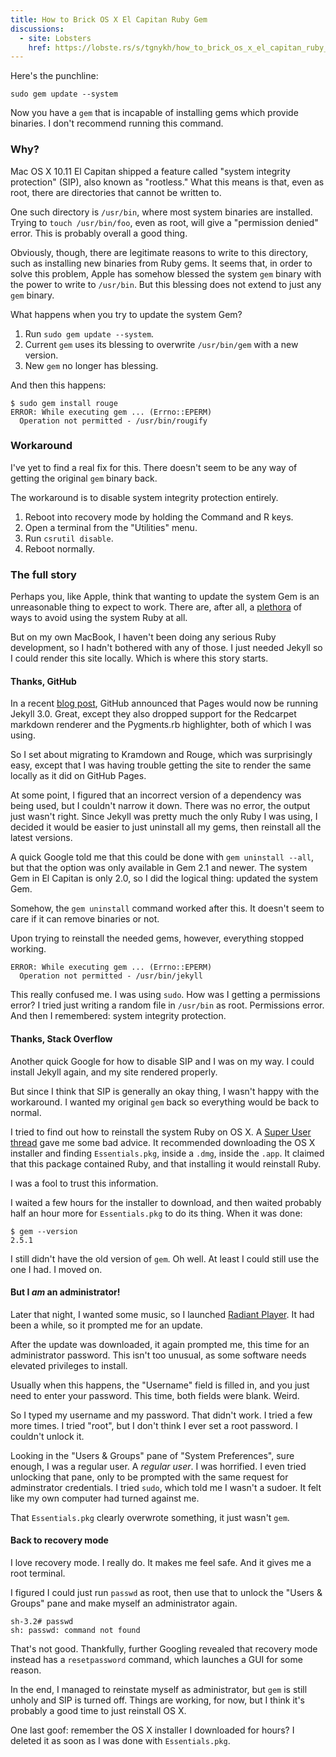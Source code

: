 ```yaml
---
title: How to Brick OS X El Capitan Ruby Gem
discussions:
  - site: Lobsters
    href: https://lobste.rs/s/tgnykh/how_to_brick_os_x_el_capitan_ruby_gem
---
```


Here's the punchline:

```
sudo gem update --system
```

Now you have a `gem`
that is incapable of
installing gems which
provide binaries.
I don't recommend running this command.

### Why?

Mac OS X 10.11 El Capitan
shipped a feature called "system integrity protection" (SIP),
also known as "rootless."
What this means is that,
even as root,
there are directories that cannot be written to.

One such directory is `/usr/bin`,
where most system binaries are installed.
Trying to `touch /usr/bin/foo`,
even as root,
will give a "permission denied" error.
This is probably overall a good thing.

Obviously, though,
there are legitimate reasons
to write to this directory,
such as installing new binaries
from Ruby gems.
It seems that,
in order to solve this problem,
Apple has somehow blessed
the system `gem` binary
with the power to write to `/usr/bin`.
But this blessing
does not extend to
just any `gem` binary.

What happens when
you try to update the system Gem?

1. Run `sudo gem update --system`.
2. Current `gem` uses its blessing to overwrite `/usr/bin/gem` with a new
   version.
3. New `gem` no longer has blessing.

And then this happens:

```
$ sudo gem install rouge
ERROR: While executing gem ... (Errno::EPERM)
  Operation not permitted - /usr/bin/rougify
```

### Workaround

I've yet to find a real fix for this.
There doesn't seem to be
any way of getting
the original `gem` binary back.

The workaround is to
disable system integrity protection
entirely.

1. Reboot into recovery mode by holding the Command and R keys.
2. Open a terminal from the "Utilities" menu.
3. Run `csrutil disable`.
4. Reboot normally.

### The full story

Perhaps you, like Apple,
think that wanting to update
the system Gem
is an unreasonable thing
to expect to work.
There are, after all,
a [plethora][plethora] of ways
to avoid using the system Ruby
at all.

[plethora]: https://github.com/rvm/rvm/blob/master/docs/alt.md

But on my own MacBook,
I haven't been doing any
serious Ruby development,
so I hadn't bothered
with any of those.
I just needed Jekyll
so I could render this site locally.
Which is where this story starts.

#### Thanks, GitHub

In a recent [blog post][jekyll3],
GitHub announced that Pages
would now be running Jekyll 3.0.
Great,
except they also dropped support for
the Redcarpet markdown renderer
and the Pygments.rb highlighter,
both of which I was using.

[jekyll3]: https://github.com/blog/2100-github-pages-now-faster-and-simpler-with-jekyll-3-0

So I set about migrating
to Kramdown and Rouge,
which was surprisingly easy,
except that I was
having trouble getting the site
to render the same locally
as it did on GitHub Pages.

At some point,
I figured that an incorrect version
of a dependency was being used,
but I couldn't narrow it down.
There was no error,
the output just wasn't right.
Since Jekyll was pretty much
the only Ruby I was using,
I decided it would be easier
to just uninstall all my gems,
then reinstall all the latest versions.

A quick Google told me that
this could be done with `gem uninstall --all`,
but that the option was only available
in Gem 2.1 and newer.
The system Gem in El Capitan is only 2.0,
so I did the logical thing:
updated the system Gem.

Somehow,
the `gem uninstall` command worked after this.
It doesn't seem to care if it can
remove binaries or not.

Upon trying to reinstall
the needed gems, however,
everything stopped working.

```
ERROR: While executing gem ... (Errno::EPERM)
  Operation not permitted - /usr/bin/jekyll
```

This really confused me.
I was using `sudo`.
How was I getting a permissions error?
I tried just writing
a random file in `/usr/bin` as root.
Permissions error.
And then I remembered:
system integrity protection.

#### Thanks, Stack Overflow

Another quick Google
for how to disable SIP
and I was on my way.
I could install Jekyll again,
and my site rendered properly.

But since I think that SIP
is generally an okay thing,
I wasn't happy with the workaround.
I wanted my original `gem` back
so everything would be back to normal.

I tried to find out how to
reinstall the system Ruby on OS X.
A [Super User thread][superuser] gave me some bad advice.
It recommended downloading the OS X installer
and finding `Essentials.pkg`,
inside a `.dmg`,
inside the `.app`.
It claimed that this package
contained Ruby,
and that installing it
would reinstall Ruby.

[superuser]: http://superuser.com/questions/860819/reinstall-ruby-framework-on-os-x-yosemite

I was a fool to trust this information.

I waited a few hours
for the installer to download,
and then waited probably
half an hour more
for `Essentials.pkg` to do its thing.
When it was done:

```
$ gem --version
2.5.1
```

I still didn't have the old version of `gem`.
Oh well.
At least I could still use the one I had.
I moved on.

#### But I *am* an administrator!

Later that night,
I wanted some music,
so I launched [Radiant Player][radiant].
It had been a while,
so it prompted me for an update.

[radiant]: http://radiant-player.github.io/radiant-player-mac/

After the update was downloaded,
it again prompted me,
this time for an administrator password.
This isn't too unusual,
as some software needs elevated privileges
to install.

Usually when this happens,
the "Username" field is filled in,
and you just need to enter your password.
This time,
both fields were blank.
Weird.

So I typed my username and my password.
That didn't work.
I tried a few more times.
I tried "root",
but I don't think I ever set a root password.
I couldn't unlock it.

Looking in the "Users & Groups" pane
of "System Preferences",
sure enough,
I was a regular user.
A *regular user*.
I was horrified.
I even tried unlocking that pane,
only to be prompted with the same request
for adminstrator credentials.
I tried `sudo`,
which told me I wasn't a sudoer.
It felt like my own computer
had turned against me.

That `Essentials.pkg` clearly overwrote something,
it just wasn't `gem`.

#### Back to recovery mode

I love recovery mode.
I really do.
It makes me feel safe.
And it gives me a root terminal.

I figured I could just run `passwd` as root,
then use that to unlock the "Users & Groups" pane
and make myself an administrator again.

```
sh-3.2# passwd
sh: passwd: command not found
```

That's not good.
Thankfully,
further Googling
revealed that recovery mode
instead has a `resetpassword` command,
which launches a GUI for some reason.

In the end,
I managed to reinstate myself as administrator,
but `gem` is still unholy
and SIP is turned off.
Things are working, for now,
but I think it's probably
a good time to just reinstall OS X.

One last goof:
remember the OS X installer I downloaded
for hours?
I deleted it as soon as
I was done with `Essentials.pkg`.
